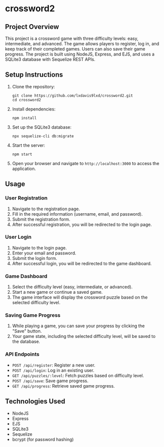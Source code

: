 # crossword2

## Project Overview

This project is a crossword game with three difficulty levels: easy, intermediate, and advanced. The game allows players to register, log in, and keep track of their completed games. Users can also save their game progress. The project is built using NodeJS, Express, and EJS, and uses a SQLite3 database with Sequelize REST APIs.

## Setup Instructions

1. Clone the repository:
   ```
   git clone https://github.com/lxdavis9lxd/crossword2.git
   cd crossword2
   ```

2. Install dependencies:
   ```
   npm install
   ```

3. Set up the SQLite3 database:
   ```
   npx sequelize-cli db:migrate
   ```

4. Start the server:
   ```
   npm start
   ```

5. Open your browser and navigate to `http://localhost:3000` to access the application.

## Usage

### User Registration

1. Navigate to the registration page.
2. Fill in the required information (username, email, and password).
3. Submit the registration form.
4. After successful registration, you will be redirected to the login page.

### User Login

1. Navigate to the login page.
2. Enter your email and password.
3. Submit the login form.
4. After successful login, you will be redirected to the game dashboard.

### Game Dashboard

1. Select the difficulty level (easy, intermediate, or advanced).
2. Start a new game or continue a saved game.
3. The game interface will display the crossword puzzle based on the selected difficulty level.

### Saving Game Progress

1. While playing a game, you can save your progress by clicking the "Save" button.
2. Your game state, including the selected difficulty level, will be saved to the database.

### API Endpoints

- `POST /api/register`: Register a new user.
- `POST /api/login`: Log in an existing user.
- `GET /api/puzzles/:level`: Fetch puzzles based on difficulty level.
- `POST /api/save`: Save game progress.
- `GET /api/progress`: Retrieve saved game progress.

## Technologies Used

- NodeJS
- Express
- EJS
- SQLite3
- Sequelize
- bcrypt (for password hashing)
